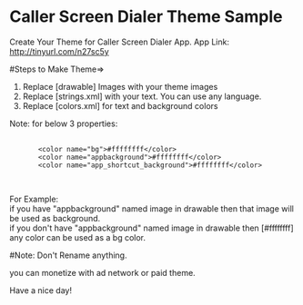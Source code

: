 # Caller Screen Dialer Theme Sample

Create Your Theme for Caller Screen Dialer App.
App Link: http://tinyurl.com/n27sc5y

#Steps to Make Theme=>

1. Replace [drawable] Images with your theme images
2. Replace [strings.xml] with your text. You can use any language.
3. Replace [colors.xml] for text and background colors

Note:
   for below 3 properties:
   <pre>
   <code>
       &lt;color name="bg"&gt;#ffffffff&lt;/color&gt;
       &lt;color name="appbackground"&gt;#ffffffff&lt;/color&gt;
       &lt;color name="app_shortcut_background"&gt;#ffffffff&lt;/color&gt;
   </code>
   </pre>
   For Example:<br/>
   if you have "appbackground" named image in drawable then that image will be used as background.<br/>
   if you don't have "appbackground" named image in drawable then [#ffffffff] any color can be used as a bg color.<br/>

#Note: Don't Rename anything.

you can monetize with ad network or paid theme.

Have a nice day!